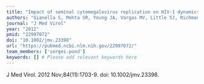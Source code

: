 ```yaml
---
title: "Impact of seminal cytomegalovirus replication on HIV-1 dynamics between blood and semen"
authors: "Gianella S, Mehta SR, Young JA, Vargas MV, Little SJ, Richman DD, Kosakovsky Pond SL, Smith DM."
journal: "J Med Virol"
year: "2012"
pmid: "22997072"
doi: "10.1002/jmv.23398"
url: "https://pubmed.ncbi.nlm.nih.gov/22997072/"
team_members: ['sergei-pond']
keywords: [] # Please add relevant keywords here
---
```

J Med Virol. 2012 Nov;84(11):1703-9. doi: 10.1002/jmv.23398.
